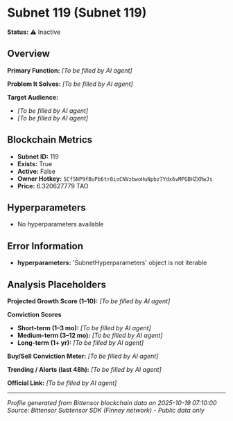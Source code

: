 # Subnet 119 (Subnet 119)

**Status:** ⚠️ Inactive

## Overview
**Primary Function:** *[To be filled by AI agent]*

**Problem It Solves:** *[To be filled by AI agent]*

**Target Audience:** 
- *[To be filled by AI agent]*
- *[To be filled by AI agent]*

## Blockchain Metrics
- **Subnet ID:** 119
- **Exists:** True
- **Active:** False
- **Owner Hotkey:** `5Cf5NP9fBuPb6tr8ioCNVzbwoHuNpbz7Ydx6vMPGBHZXRwJs`
- **Price:** 6.320627779 TAO

## Hyperparameters
- No hyperparameters available

## Error Information
- **hyperparameters:** 'SubnetHyperparameters' object is not iterable

## Analysis Placeholders
**Projected Growth Score (1–10):** *[To be filled by AI agent]*

**Conviction Scores**
- **Short-term (1–3 mo):** *[To be filled by AI agent]*
- **Medium-term (3–12 mo):** *[To be filled by AI agent]*
- **Long-term (1+ yr):** *[To be filled by AI agent]*

**Buy/Sell Conviction Meter:** *[To be filled by AI agent]*

**Trending / Alerts (last 48h):** *[To be filled by AI agent]*

**Official Link:** *[To be filled by AI agent]*

---
*Profile generated from Bittensor blockchain data on 2025-10-19 07:10:00*
*Source: Bittensor Subtensor SDK (Finney network) - Public data only*
